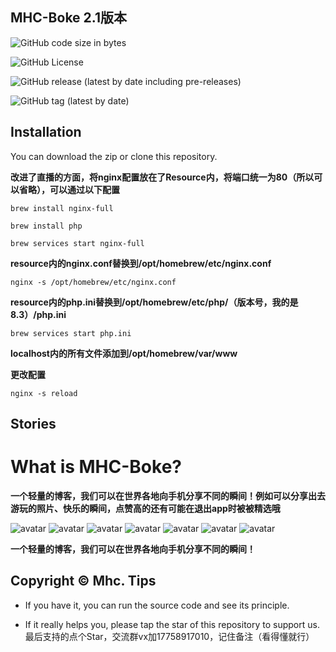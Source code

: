 MHC-Boke 2.1版本
---------------

![GitHub code size in bytes](https://img.shields.io/github/languages/code-size/Mhc-Inc/MHC-Boke)

![GitHub License](https://img.shields.io/github/license/Mhc-Inc/MHC-Boke)

![GitHub release (latest by date including pre-releases)](https://img.shields.io/github/v/release/Mhc-Inc/MHC-Boke?include_prereleases)

![GitHub tag (latest by date)](https://img.shields.io/github/v/tag/Mhc-Inc/MHC-Boke.svg)

Installation
---------------

You can download the zip or clone this repository.

**改进了直播的方面，将nginx配置放在了Resource内，将端口统一为80（所以可以省略），可以通过以下配置**

```brew install nginx-full```

```brew install php```

```brew services start nginx-full```

**resource内的nginx.conf替换到/opt/homebrew/etc/nginx.conf**

```nginx -s /opt/homebrew/etc/nginx.conf```

**resource内的php.ini替换到/opt/homebrew/etc/php/（版本号，我的是8.3）/php.ini**

```brew services start php.ini```

**localhost内的所有文件添加到/opt/homebrew/var/www**

**更改配置**

```nginx -s reload```

Stories
---------------

# What is MHC-Boke?

**一个轻量的博客，我们可以在世界各地向手机分享不同的瞬间！例如可以分享出去游玩的照片、快乐的瞬间，点赞高的还有可能在退出app时被被精选哦**

![avatar](https://is1-ssl.mzstatic.com/image/thumb/PurpleSource126/v4/c1/37/70/c13770f4-d1db-caf5-6c8c-17ed511ee38b/e459b9bd-309e-4fa1-a866-e3dbeff3ff53_Simulator_Screenshot_-_iPhone_14_Plus_-_2023-08-24_at_17.17.03.png/400x800bb.png)
![avatar](https://is1-ssl.mzstatic.com/image/thumb/PurpleSource116/v4/e3/bc/df/e3bcdf77-6eb6-4e3c-6c4f-ca1f5cae11c4/ffb2acb8-36d6-47e8-8702-c3f1cd730fc6_Simulator_Screenshot_-_iPhone_14_Plus_-_2023-08-24_at_17.15.56.png/400x800bb.png)
![avatar](https://is1-ssl.mzstatic.com/image/thumb/PurpleSource116/v4/aa/67/c1/aa67c148-c586-6140-78e9-87c7d521dedf/5dad917b-dcbf-43b9-9ca5-e79a88f942bb_Simulator_Screenshot_-_iPhone_14_Plus_-_2023-08-24_at_17.17.19.png/400x800bb.png)
![avatar](https://is1-ssl.mzstatic.com/image/thumb/PurpleSource116/v4/ef/3c/8d/ef3c8def-bbac-a6cd-06ae-826ba6ad7cc2/8e455a78-c04e-4fa4-ba18-4dab4904f471_Simulator_Screenshot_-_iPhone_14_Plus_-_2023-08-24_at_17.18.55.png/400x800bb.png)
![avatar](https://is1-ssl.mzstatic.com/image/thumb/PurpleSource126/v4/4e/0c/27/4e0c2725-777f-9d8a-59c6-882482df2945/44fd3453-1488-4418-95d4-850e92878991_Simulator_Screenshot_-_iPhone_14_Plus_-_2023-08-24_at_17.52.45.png/400x800bb.png)
![avatar](https://is1-ssl.mzstatic.com/image/thumb/PurpleSource116/v4/eb/9c/4b/eb9c4be6-2388-7d77-a297-2ea7250196e2/4ee97072-be59-4834-8425-47f62a3cc21c_Simulator_Screenshot_-_iPhone_14_Plus_-_2023-08-24_at_17.55.56.png/400x800bb.png)
![avatar](https://is1-ssl.mzstatic.com/image/thumb/PurpleSource126/v4/c0/b2/6b/c0b26be0-02d5-c009-f074-be7f8988e676/67c0a416-b27f-4d6d-864f-969076fb7e01_Simulator_Screenshot_-_iPhone_14_Plus_-_2023-08-24_at_17.56.12.png/400x800bb.png)

**一个轻量的博客，我们可以在世界各地向手机分享不同的瞬间！**

Copyright © Mhc.
Tips
-------

-  If you have it, you can run the source code and see its principle.

-  If it really helps you, please tap the star of this repository to support us.
    最后支持的点个Star，交流群vx加17758917010，记住备注（看得懂就行）
